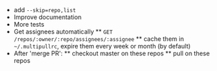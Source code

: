 * add `--skip=repo,list`
* Improve documentation
* More tests
* Get assignees automatically
** `GET` `/repos/:owner/:repo/assignees/:assignee`
** cache them in `~/.multipullrc`, expire them every week or month (by default)
* After 'merge PR':
** checkout master on these repos
** pull on these repos